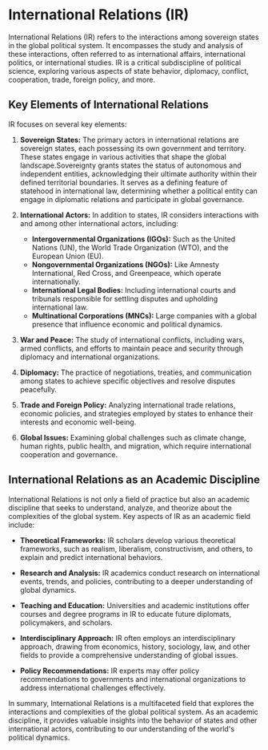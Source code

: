 # International Relations (IR)

International Relations (IR) refers to the interactions among sovereign states in the global political system. It encompasses the study and analysis of these interactions, often referred to as international affairs, international politics, or international studies. IR is a critical subdiscipline of political science, exploring various aspects of state behavior, diplomacy, conflict, cooperation, trade, foreign policy, and more.

## Key Elements of International Relations

IR focuses on several key elements:
1. **Sovereign States:** The primary actors in international relations are sovereign states, each possessing its own government and territory. These  states engage in various activities that shape the global landscape.Sovereignty grants states the status of autonomous and independent entities,
acknowledging their ultimate authority within their defined territorial boundaries. It serves as a defining feature of statehood in international law, determining whether a political entity can engage in diplomatic relations and participate in global governance.

2. **International Actors:** In addition to states, IR considers interactions with and among other international actors, including:
   - **Intergovernmental Organizations (IGOs):** Such as the United Nations (UN), the World Trade Organization (WTO), and the European Union (EU).
   - **Nongovernmental Organizations (NGOs):** Like Amnesty International, Red Cross, and Greenpeace, which operate internationally.
   - **International Legal Bodies:** Including international courts and tribunals responsible for settling disputes and upholding international law.
   - **Multinational Corporations (MNCs):** Large companies with a global presence that influence economic and political dynamics.

3. **War and Peace:** The study of international conflicts, including wars, armed conflicts, and efforts to maintain peace and security through diplomacy and international organizations.

4. **Diplomacy:** The practice of negotiations, treaties, and communication among states to achieve specific objectives and resolve disputes peacefully.

5. **Trade and Foreign Policy:** Analyzing international trade relations, economic policies, and strategies employed by states to enhance their interests and economic well-being.

6. **Global Issues:** Examining global challenges such as climate change, human rights, public health, and migration, which require international cooperation and governance.

## International Relations as an Academic Discipline

International Relations is not only a field of practice but also an academic discipline that seeks to understand, analyze, and theorize about the complexities of the global system. Key aspects of IR as an academic field include:

- **Theoretical Frameworks:** IR scholars develop various theoretical frameworks, such as realism, liberalism, constructivism, and others, to explain and predict international behaviors.

- **Research and Analysis:** IR academics conduct research on international events, trends, and policies, contributing to a deeper understanding of global dynamics.

- **Teaching and Education:** Universities and academic institutions offer courses and degree programs in IR to educate future diplomats, policymakers, and scholars.

- **Interdisciplinary Approach:** IR often employs an interdisciplinary approach, drawing from economics, history, sociology, law, and other fields to provide a comprehensive understanding of global issues.

- **Policy Recommendations:** IR experts may offer policy recommendations to governments and international organizations to address international challenges effectively.

In summary, International Relations is a multifaceted field that explores the interactions and complexities of the global political system. As an academic discipline, it provides valuable insights into the behavior of states and other international actors, contributing to our understanding of the world's political dynamics.